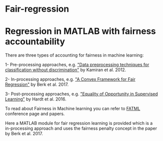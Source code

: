 # Fair-regression
# Regression in MATLAB with fairness accountability

There are three types of accounting for fairness in machine learning: 

1- Pre-processing approaches, e.g. ["Data preprocessing techniques for classification without discrimination"](https://doi.org/10.1007/s10115-011-0463-8) by Kamiran et al. 2012.

2- In-processing approaches, e.g. ["A Convex Framework for Fair Regression"](https://arxiv.org/abs/1706.02409) by Berk et al. 2017.

3- Post-processing approaches, e.g. ["Equality of Opportunity in Supervised Learning"](http://papers.nips.cc/paper/6374-equality-of-opportunity-in-supervised-learning.pdf) by Hardt et al. 2016.

To read about Fairness in Machine learning you can refer to [FATML](https://www.fatml.org/) conference page and papers.

Here a MATLAB module for fair regression learning is provided which is a in-processing approach and uses the fairness penalty concept in the paper by Berk et al. 2017.
